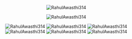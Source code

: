 <p align="center">
<img src="https://github-readme-stats.vercel.app/api?username=RahulAwasthi314&show_icons=true&theme=dracula" alt="RahulAwasthi314" />
</p>
<p align="center">
<img src="https://github-readme-stats.vercel.app/api/top-langs/?username=RahulAwasthi314&theme=dracula&layout=compact" alt="RahulAwasthi314" />
</p>
<p align="center">
<img src="https://komarev.com/ghpvc/?username=RahulAwasthi314" alt=RahulAwasthi314 />
<img src="https://badges.pufler.dev/visits/RahulAwasthi314/RahulAwasthi314?&logo=github&logoColor=yellow" alt=RahulAwasthi314 />
<img src="https://badges.pufler.dev/years/RahulAwasthi314?&logo=github&logoColor=yellow" alt=RahulAwasthi314 />
<img src="https://badges.pufler.dev/repos/RahulAwasthi314?&logo=github&logoColor=yellow" alt=RahulAwasthi314 />
<img src="https://badges.pufler.dev/updated/RahulAwasthi314/RahulAwasthi314?&logo=github&logoColor=yellow" alt=RahulAwasthi314 />
<img src="https://badges.pufler.dev/created/RahulAwasthi314/RahulAwasthi314?&logo=github&logoColor=yellow" alt=RahulAwasthi314 />
 </p>
